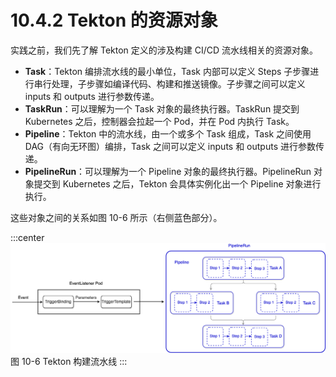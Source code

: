 # 10.4.2 Tekton 的资源对象

实践之前，我们先了解 Tekton 定义的涉及构建 CI/CD 流水线相关的资源对象。

- **Task**：Tekton 编排流水线的最小单位，Task 内部可以定义 Steps 子步骤进行串行处理，子步骤如编译代码、构建和推送镜像。子步骤之间可以定义 inputs 和 outputs 进行参数传递。
- **TaskRun**：可以理解为一个 Task 对象的最终执行器。TaskRun 提交到 Kubernetes 之后，控制器会拉起一个 Pod，并在 Pod 内执行 Task。
- **Pipeline**：Tekton 中的流水线，由一个或多个 Task 组成，Task 之间使用 DAG（有向无环图）编排，Task 之间可以定义 inputs 和 outputs 进行参数传递。
- **PipelineRun**：可以理解为一个 Pipeline 对象的最终执行器。PipelineRun 对象提交到 Kubernetes 之后，Tekton 会具体实例化出一个 Pipeline 对象进行执行。

这些对象之间的关系如图 10-6 所示（右侧蓝色部分）。

:::center
  ![](../assets/tekton-pipeline.png)<br/>
  图 10-6 Tekton 构建流水线
:::



